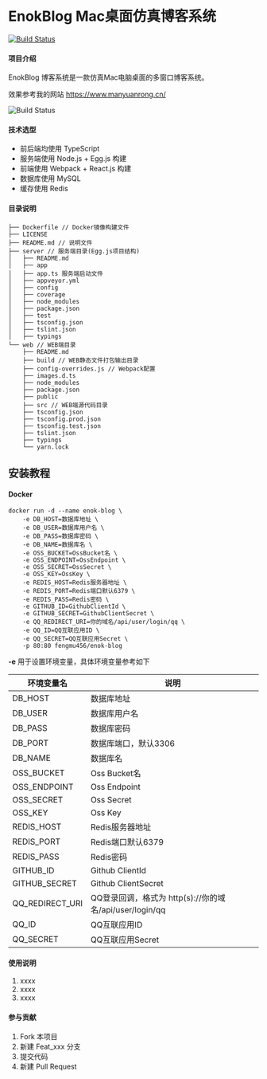 # EnokBlog Mac桌面仿真博客系统
[![Build Status](https://www.travis-ci.org/manyuanrong/enok-blog.svg?branch=master)](https://www.travis-ci.org/manyuanrong/enok-blog)

#### 项目介绍

EnokBlog 博客系统是一款仿真Mac电脑桌面的多窗口博客系统。

效果参考我的网站 https://www.manyuanrong.cn/

![Build Status](https://data.manyuanrong.cn/upload/1540036989393.jpeg)

#### 技术选型

* 前后端均使用 TypeScript
* 服务端使用 Node.js + Egg.js 构建
* 前端使用 Webpack + React.js 构建
* 数据库使用 MySQL
* 缓存使用 Redis

#### 目录说明

```shell
├── Dockerfile // Docker镜像构建文件
├── LICENSE
├── README.md // 说明文件
├── server // 服务端目录(Egg.js项目结构)
│   ├── README.md
│   ├── app
│   ├── app.ts 服务端启动文件
│   ├── appveyor.yml
│   ├── config
│   ├── coverage
│   ├── node_modules
│   ├── package.json
│   ├── test
│   ├── tsconfig.json
│   ├── tslint.json
│   ├── typings
└── web // WEB端目录
    ├── README.md
    ├── build // WEB静态文件打包输出目录
    ├── config-overrides.js // Webpack配置
    ├── images.d.ts
    ├── node_modules
    ├── package.json
    ├── public
    ├── src // WEB端源代码目录
    ├── tsconfig.json
    ├── tsconfig.prod.json
    ├── tsconfig.test.json
    ├── tslint.json
    ├── typings
    └── yarn.lock
```

## 安装教程

#### Docker

```shell
docker run -d --name enok-blog \
	-e DB_HOST=数据库地址 \
	-e DB_USER=数据库用户名 \
	-e DB_PASS=数据库密码 \
	-e DB_NAME=数据库名 \
	-e OSS_BUCKET=OssBucket名 \
	-e OSS_ENDPOINT=OssEndpoint \
	-e OSS_SECRET=OssSecret \
	-e OSS_KEY=OssKey \
	-e REDIS_HOST=Redis服务器地址 \
	-e REDIS_PORT=Redis端口默认6379 \
	-e REDIS_PASS=Redis密码 \
	-e GITHUB_ID=GithubClientId \
	-e GITHUB_SECRET=GithubClientSecret \
	-e QQ_REDIRECT_URI=你的域名/api/user/login/qq \
	-e QQ_ID=QQ互联应用ID \
	-e QQ_SECRET=QQ互联应用Secret \
	-p 80:80 fengmu456/enok-blog
```

**-e** 用于设置环境变量，具体环境变量参考如下

| 环境变量名 | 说明 |
| ---- | ---- |
| DB_HOST | 数据库地址 |
| DB_USER | 数据库用户名 |
| DB_PASS | 数据库密码 |
| DB_PORT | 数据库端口，默认3306 |
| DB_NAME | 数据库名 |
| OSS_BUCKET | Oss Bucket名 |
| OSS_ENDPOINT | Oss Endpoint |
| OSS_SECRET | Oss Secret |
| OSS_KEY | Oss Key |
| REDIS_HOST | Redis服务器地址 |
| REDIS_PORT | Redis端口默认6379 |
| REDIS_PASS | Redis密码 |
| GITHUB_ID | Github ClientId |
| GITHUB_SECRET | Github ClientSecret |
| QQ_REDIRECT_URI | QQ登录回调，格式为 http(s)://你的域名/api/user/login/qq |
| QQ_ID | QQ互联应用ID |
| QQ_SECRET | QQ互联应用Secret |

#### 使用说明

1. xxxx
2. xxxx
3. xxxx

#### 参与贡献

1. Fork 本项目
2. 新建 Feat_xxx 分支
3. 提交代码
4. 新建 Pull Request
